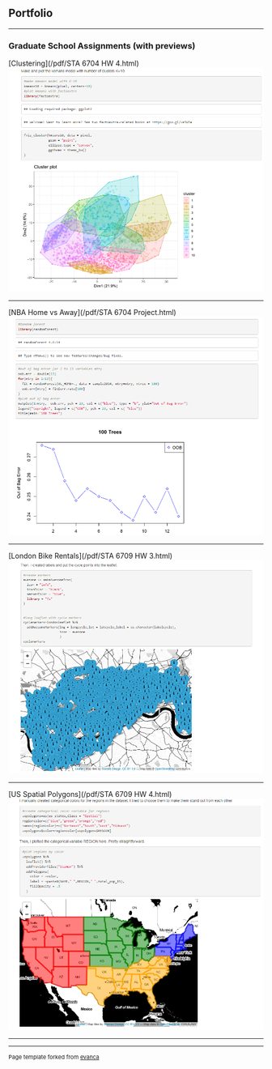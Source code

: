 ## Portfolio

---

### Graduate School Assignments (with previews)

[Clustering](/pdf/STA 6704 HW 4.html)
<img src="images/Clustering Preview.png?raw=true"/>

---
[NBA Home vs Away](/pdf/STA 6704 Project.html)
<img src="images/NBA Home vs Away Preview.png?raw=true"/>

---
[London Bike Rentals](/pdf/STA 6709 HW 3.html)
<img src="images/London Bike Rentals Preview.png?raw=true"/>

---

[US Spatial Polygons](/pdf/STA 6709 HW 4.html)
<img src="images/US Spatial Polygons Preview.png?raw=true"/>


---

---
<p style="font-size:11px">Page template forked from <a href="https://github.com/evanca/quick-portfolio">evanca</a></p>
<!-- Remove above link if you don't want to attibute -->
